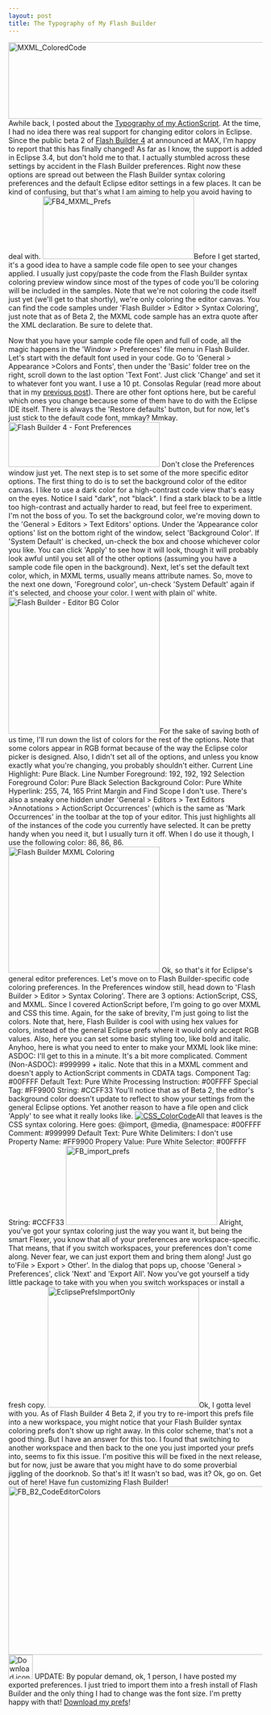 ```yaml
---
layout: post
title: The Typography of My Flash Builder
---
```


<a href="/images/MXML_ColoredCode.png"><img title="MXML_ColoredCode" src="/images/MXML_ColoredCode.png" alt="MXML_ColoredCode" width="511" height="152"/></a>
Awhile back, I posted about the <a title="Commented Out - The Typography of My ActionScript" href="http://kevinsuttle.com/2009/06/30/the-typography-of-my-actionscript/">Typography of my ActionScript</a>. At the time, I had no idea there was real support for changing editor colors in Eclipse. Since the public beta 2 of <a title="Adobe Labs - Flash Builder 4" href="http://labs.adobe.com/technologies/flashbuilder4/">Flash Builder 4</a> at announced at MAX, I'm happy to report that this has finally changed! As far as I know, the support is added in Eclipse 3.4, but don't hold me to that. I actually stumbled across these settings by accident in the Flash Builder preferences. Right now these options are spread out between the Flash Builder syntax coloring preferences and the default Eclipse editor settings in a few places. It can be kind of confusing, but that's what I am aiming to help you avoid having to deal with. 
<a href="/images/FB4_MXML_Prefs.png"><img title="FB4_MXML_Prefs" src="/images/FB4_MXML_Prefs-300x125.png" alt="FB4_MXML_Prefs" width="300" height="125"/></a>Before I get started, it's a good idea to have a sample code file open to see your changes applied. I usually just copy/paste the code from the Flash Builder syntax coloring preview window since most of the types of code you'll be coloring will be included in the samples. Note that we're not coloring the code itself just yet (we'll get to that shortly), we're only coloring the editor canvas. You can find the code samples under 'Flash Builder &gt; Editor &gt; Syntax Coloring', just note that as of Beta 2, the MXML code sample has an extra quote after the XML declaration. Be sure to delete that.

Now that you have your sample code file open and full of code, all the magic happens in the 'Window &gt; Preferences' file menu in Flash Builder. Let's start with the default font used in your code. Go to 'General &gt; Appearance &gt;Colors and Fonts', then under the 'Basic' folder tree on the right, scroll down to the last option 'Text Font'. Just click 'Change' and set it to whatever font you want. I use a 10 pt. Consolas Regular (read more about that in my <a title="Commented Out - The Typography of My ActionScript" href="http://kevinsuttle.com/2009/06/30/the-typography-of-my-actionscript/">previous post</a>). There are other font options here, but be careful which ones you change because some of them have to do with the Eclipse IDE itself. There is always the 'Restore defaults' button, but for now, let's just stick to the default code font, mmkay? Mmkay. <a href="/images/FB_prefs_font.png"><img title="Flash Builder 4 - Font Preferences" src="/images/FB_prefs_font-300x89.png" alt="Flash Builder 4 - Font Preferences" width="300" height="89"/></a> Don't close the Preferences window just yet. The next step is to set some of the more specific editor options. The first thing to do is to set the background color of the editor canvas. I like to use a dark color for a high-contrast code view that's easy on the eyes. Notice I said "dark", not "black". I find a stark black to be a little too high-contrast and actually harder to read, but feel free to experiment. I'm not the boss of you. To set the background color, we're moving down to the 'General &gt; Editors &gt; Text Editors' options. Under the 'Appearance color options' list on the bottom right of the window, select 'Background Color'. If 'System Default' is checked, un-check the box and choose whichever color you like. You can click 'Apply' to see how it will look, though it will probably look awful until you set all of the other options (assuming you have a sample code file open in the background). Next, let's set the default text color, which, in MXML terms, usually means attribute names. So, move to the next one down, 'Foreground color', un-check 'System Default' again if it's selected, and choose your color. I went with plain ol' white. <a href="/images/FB_prefs_BGColor.png"><img title="Flash Builder - Editor BG Color" src="/images/FB_prefs_BGColor-300x271.png" alt="Flash Builder - Editor BG Color" width="300" height="271"/></a>For the sake of saving both of us time, I'll run down the list of colors for the rest of the options. Note that some colors appear in RGB format because of the way the Eclipse color picker is designed. Also, I didn't set all of the options, and unless you know exactly what you're changing, you probably shouldn't either. Current Line Highlight: Pure Black. Line Number Foreground: 192, 192, 192 Selection Foreground Color: Pure Black Selection Background Color: Pure White Hyperlink: 255, 74, 165  Print Margin and Find Scope I don't use. There's also a sneaky one hidden under 'General &gt; Editors &gt; Text Editors &gt;Annotations &gt; ActionScript Occurrences' (which is the same as 'Mark Occurrences' in the toolbar at the top of your editor. This just highlights all of the instances of the code you currently have selected. It can be pretty handy when you need it, but I usually turn it off. When I do use it though, I use the following color: 86, 86, 86. <a href="/images/FB_MXML_Coloring.png"><img title="Flash Builder MXML Coloring" src="/images/FB_MXML_Coloring-300x250.png" alt="Flash Builder MXML Coloring" width="300" height="250"/></a> Ok, so that's it for Eclipse's general editor preferences. Let's move on to Flash Builder-specific code coloring preferences. In the Preferences window still, head down to 'Flash Builder &gt; Editor &gt; Syntax Coloring'. There are 3 options: ActionScript, CSS, and MXML. Since I covered ActionScript before, I'm going to go over MXML and CSS this time. Again, for the sake of brevity, I'm just going to list the colors. Note that, here, Flash Builder is cool with using hex values for colors, instead of the general Eclipse prefs where it would only accept RGB values. Also, here you can set some basic styling too, like bold and italic. Anyhoo, here is what you need to enter to make your MXML look like mine: ASDOC: I'll get to this in a minute. It's a bit more complicated. Comment (Non-ASDOC): #999999 + italic. Note that this in a MXML comment and doesn't apply to ActionScript comments in CDATA tags. Component Tag: #00FFFF Default Text: Pure White Processing Instruction: #00FFFF Special Tag: #FF9900 String: #CCFF33 You'll notice that as of Beta 2, the editor's background color doesn't update to reflect to show your settings from the general Eclipse options. Yet another reason to have a file open and click 'Apply' to see what it really looks like. <a href="/images/CSS_ColorCode.png"><img title="CSS_ColorCode" src="/images/CSS_ColorCode.png" alt="CSS_ColorCode"/></a>All that leaves is the CSS syntax coloring. Here goes: @import, @media, @namespace: #00FFFF Comment: #999999 Default Text: Pure White Delimiters: I don't use Property Name: #FF9900 Propery Value: Pure White Selector: #00FFFF String: #CCFF33 <a href="/images/FB_import_prefs.png"><img title="FB_import_prefs" src="/images/FB_import_prefs-300x157.png" alt="FB_import_prefs" width="300" height="157"/></a> Alright, you've got your syntax coloring just the way you want it, but being the smart Flexer, you know that all of your preferences are workspace-specific. That means, that if you switch workspaces, your preferences don't come along. Never fear, we can just export them and bring them along! Just go to'File &gt; Export &gt; Other'. In the dialog that pops up, choose 'General &gt; Preferences', click 'Next' and 'Export All'. Now you've got yourself a tidy little package to take with you when you switch workspaces or install a fresh copy. <a href="/images/EclipsePrefsImportOnly.png"><img title="EclipsePrefsImportOnly" src="/images/EclipsePrefsImportOnly-300x240.png" alt="EclipsePrefsImportOnly" width="300" height="240"/></a>Ok, I gotta level with you. As of Flash Builder 4 Beta 2, if you try to re-import this prefs file into a new workspace, you might notice that your Flash Builder syntax coloring prefs don't show up right away. In this color scheme, that's not a good thing. But I have an answer for this too. I found that switching to another workspace and then back to the one you just imported your prefs into, seems to fix this issue. I'm positive this will be fixed in the next release, but for now, just be aware that you might have to do some proverbial jiggling of the doorknob. So that's it! It wasn't so bad, was it? Ok, go on. Get out of here! Have fun customizing Flash Builder! <a href="/images/FB_B2_CodeEditorColors.png"><img title="FB_B2_CodeEditorColors" src="/images/FB_B2_CodeEditorColors.png" alt="FB_B2_CodeEditorColors" width="515" height="334"/></a> <a href="http://kevinsuttle.com/files/SuttleEclipse.zip"><img title="Download resources" src="/images/box_download_48.png" alt="Download icon" width="48" height="48"/></a> UPDATE: By popular demand, ok, 1 person, I have posted my exported preferences. I just tried to import them into a fresh install of Flash Builder and the only thing I had to change was the font size. I'm pretty happy with that! <a title="My Flash Builder Preferences" href="http://kevinsuttle.com/files/SuttleEclipse.zip">Download my prefs</a>!
